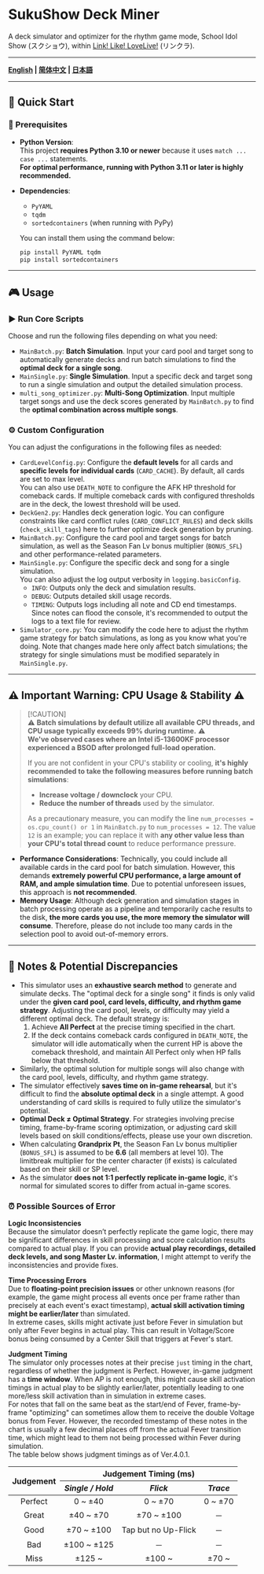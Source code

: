 # SukuShow Deck Miner

A deck simulator and optimizer for the rhythm game mode, School Idol Show (スクショウ), within [Link\! Like\! LoveLive\!](https://www.lovelive-anime.jp/hasunosora/system/) (リンクラ).

---

**[English](README.md) | [简体中文](README_zh-cn.md) | [日本語](README_ja-jp.md)**

---

## 🚀 Quick Start

### 🛞 Prerequisites

- **Python Version**:  
  This project **requires Python 3.10 or newer** because it uses `match ... case ...` statements.  
  **For optimal performance, running with Python 3.11 or later is highly recommended.**

- **Dependencies**:  

  - `PyYAML`
  - `tqdm`
  - `sortedcontainers` (when running with PyPy)

  You can install them using the command below:

  ```bash
  pip install PyYAML tqdm
  pip install sortedcontainers
  ```

---

## 🎮 Usage

### ▶ Run Core Scripts

Choose and run the following files depending on what you need:

- `MainBatch.py`: **Batch Simulation**. Input your card pool and target song to automatically generate decks and run batch simulations to find the **optimal deck for a single song**.
- `MainSingle.py`: **Single Simulation**. Input a specific deck and target song to run a single simulation and output the detailed simulation process.
- `multi_song_optimizer.py`: **Multi-Song Optimization**. Input multiple target songs and use the deck scores generated by `MainBatch.py` to find the **optimal combination across multiple songs**.

### ⚙ Custom Configuration

You can adjust the configurations in the following files as needed:

  - `CardLevelConfig.py`: Configure the **default levels** for all cards and **specific levels for individual cards** (`CARD_CACHE`). By default, all cards are set to max level.  
  You can also use `DEATH_NOTE` to configure the AFK HP threshold for comeback cards. If multiple comeback cards with configured thresholds are in the deck, the lowest threshold will be used.
  - `DeckGen2.py`: Handles deck generation logic. You can configure constraints like card conflict rules (`CARD_CONFLICT_RULES`) and deck skills (`check_skill_tags`) here to further optimize deck generation by pruning.
  - `MainBatch.py`: Configure the card pool and target songs for batch simulation, as well as the Season Fan Lv bonus multiplier (`BONUS_SFL`) and other performance-related parameters.
  - `MainSingle.py`: Configure the specific deck and song for a single simulation.   
  You can also adjust the log output verbosity in `logging.basicConfig`.
      - `INFO`: Outputs only the deck and simulation results.
      - `DEBUG`: Outputs detailed skill usage records.
      - `TIMING`: Outputs logs including all note and CD end timestamps. Since notes can flood the console, it's recommended to output the logs to a text file for review.
  - `Simulator_core.py`: You can modify the code here to adjust the rhythm game strategy for batch simulations, as long as you know what you're doing. Note that changes made here only affect batch simulations; the strategy for single simulations must be modified separately in `MainSingle.py`.

---

## ⚠️ **Important Warning: CPU Usage & Stability** ⚠️

> [\!CAUTION]  
> ⚠ **Batch simulations by default utilize all available CPU threads, and CPU usage typically exceeds 99% during runtime.** ⚠  
> **We've observed cases where an Intel i5-13600KF processor experienced a BSOD after prolonged full-load operation.**  
>
> If you are not confident in your CPU's stability or cooling, **it's highly recommended to take the following measures before running batch simulations**:
>
> - **Increase voltage / downclock** your CPU.
> - **Reduce the number of threads** used by the simulator.
>
> As a precautionary measure, you can modify the line `num_processes = os.cpu_count() or 1` in `MainBatch.py` to `num_processes = 12`. The value `12` is an example; you can replace it with **any other value less than your CPU's total thread count** to reduce performance pressure.

- **Performance Considerations**: Technically, you could include all available cards in the card pool for batch simulation. However, this demands **extremely powerful CPU performance, a large amount of RAM, and ample simulation time**. Due to potential unforeseen issues, this approach is **not recommended**.
- **Memory Usage**: Although deck generation and simulation stages in batch processing operate as a pipeline and temporarily cache results to the disk, **the more cards you use, the more memory the simulator will consume**. Therefore, please do not include too many cards in the selection pool to avoid out-of-memory errors.

---

## 📝 Notes & Potential Discrepancies

- This simulator uses an **exhaustive search method** to generate and simulate decks. The "optimal deck for a single song" it finds is only valid under the **given card pool, card levels, difficulty, and rhythm game strategy**. Adjusting the card pool, levels, or difficulty may yield a different optimal deck. The default strategy is:
  1.  Achieve **All Perfect** at the precise timing specified in the chart.
  2.  If the deck contains comeback cards configured in `DEATH_NOTE`, the simulator will idle automatically when the current HP is above the comeback threshold, and maintain All Perfect only when HP falls below that threshold.
- Similarly, the optimal solution for multiple songs will also change with the card pool, levels, difficulty, and rhythm game strategy.
- The simulator effectively **saves time on in-game rehearsal**, but it's difficult to find the **absolute optimal deck** in a single attempt. A good understanding of card skills is required to fully utilize the simulator's potential.
- **Optimal Deck ≠ Optimal Strategy**. For strategies involving precise timing, frame-by-frame scoring optimization, or adjusting card skill levels based on skill conditions/effects, please use your own discretion.
- When calculating **Grandprix Pt**, the Season Fan Lv bonus multiplier (`BONUS_SFL`) is assumed to be **6.6** (all members at level 10). The limitbreak multiplier for the center character (if exists) is calculated based on their skill or SP level.
- As the simulator **does not 1:1 perfectly replicate in-game logic**, it's normal for simulated scores to differ from actual in-game scores.

### ⏰ Possible Sources of Error

**Logic Inconsistencies**  
Because the simulator doesn’t perfectly replicate the game logic, there may be significant differences in skill processing and score calculation results compared to actual play.
If you can provide **actual play recordings, detailed deck levels, and song Master Lv. information**, I might attempt to verify the inconsistencies and provide fixes.

**Time Processing Errors**  
Due to **floating-point precision issues** or other unknown reasons (for example, the game might process all events once per frame rather than precisely at each event's exact timestamp), **actual skill activation timing might be earlier/later** than simulated.  
In extreme cases, skills might activate just before Fever in simulation but only after Fever begins in actual play. This can result in Voltage/Score bonus being consumed by a Center Skill that triggers at Fever's start.  

**Judgment Timing**  
The simulator only processes notes at their precise `just` timing in the chart, regardless of whether the judgment is Perfect.
However, in-game judgment has a **time window**. When AP is not enough, this might cause skill activation timings in actual play to be slightly earlier/later, potentially leading to one more/less skill activation than in simulation in extreme cases.  
For notes that fall on the same beat as the start/end of Fever, frame-by-frame "optimizing" can sometimes allow them to receive the double Voltage bonus from Fever. However, the recorded timestamp of these notes in the chart is usually a few decimal places off from the actual Fever transition time, which might lead to them not being processed within Fever during simulation.  
The table below shows judgment timings as of Ver.4.0.1.

<table>
  <thead>
    <tr>
      <th rowspan="2"><b>Judgement</b></th>
      <th colspan="3"><b>Judgement Timing (ms)</b></th>
    </tr>
    <tr>
      <th><i>Single / Hold</i></th>
      <th><i>Flick</i></th>
      <th><i>Trace</i></th>
    </tr>
  </thead>
  <tbody align="center">
    <tr>
      <td>Perfect</td>
      <td>0 ~ ±40</td>
      <td>0 ~ ±70</td>
      <td>0 ~ ±70</td>
    </tr>
    <tr>
      <td>Great</td>
      <td>±40 ~ ±70</td>
      <td>±70 ~ ±100</td>
      <td>－</td>
    </tr>
    <tr>
      <td>Good</td>
      <td>±70 ~ ±100</td>
      <td>Tap but no Up-Flick</td>
      <td>－</td>
    </tr>
    <tr>
      <td>Bad</td>
      <td>±100 ~ ±125</td>
      <td>－</td>
      <td>－</td>
    </tr>
    <tr>
      <td>Miss</td>
      <td>±125 ~</td>
      <td>±100 ~</td>
      <td>±70 ~</td>
    </tr>
  </tbody>
</table>
